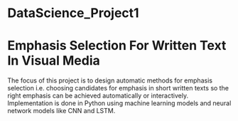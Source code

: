 # DataScience_Project1
# Emphasis Selection For Written Text In Visual Media
The focus of this project is to design automatic methods for emphasis selection i.e. choosing candidates for emphasis in short written texts so the right emphasis can be achieved automatically or interactively.
Implementation is done in Python using machine learning models and neural network models like CNN and LSTM.

